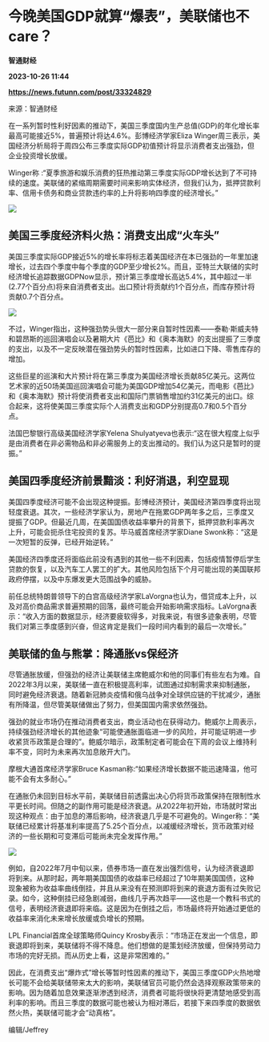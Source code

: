 # 今晚美国GDP就算“爆表”，美联储也不care？
**智通财经**

**2023-10-26 11:44**

**https://news.futunn.com/post/33324829**

来源：智通财经

在一系列暂时性利好因素的推动下，美国三季度国内生产总值(GDP)的年化增长率最高可能接近5%，普遍预计将达4.6%。彭博经济学家Eliza Winger周三表示，美国经济分析局将于周四公布三季度实际GDP初值预计将显示消费者支出强劲，但企业投资增长放缓。

Winger称 :“夏季旅游和娱乐消费的狂热推动第三季度实际GDP增长达到了不可持续的速度。美联储的紧缩周期需要时间来影响实体经济，但我们认为，抵押贷款利率、信用卡债务和商业贷款违约率的上升将影响四季度的经济增长。”

![](https://postimg.futunn.com/16983201700192362692851.jpeg)

美国三季度经济料火热：消费支出成“火车头”
---------------------

美国三季度实际GDP接近5%的增长率将标志着美国经济在本已强劲的一年里加速增长，过去四个季度中每个季度的GDP至少增长2%。而且，亚特兰大联储的实时经济增长追踪数据GDPNow显示，预计第三季度增长高达5.4%，其中超过一半(2.77个百分点)将来自消费者支出。出口预计将贡献约1个百分点，而库存预计将贡献0.7个百分点。

![](https://postimg.futunn.com/16983201831998105617064.jpeg)

不过，Winger指出，这种强劲势头很大一部分来自暂时性因素——泰勒·斯威夫特和碧昂斯的巡回演唱会以及暑期大片《芭比》和《奥本海默》的支出提振了三季度的支出，以及不一定反映潜在强劲势头的暂时性因素，比如进口下降、零售库存的增加。

这些巨星的巡演和大片预计将在第三季度为美国经济增长贡献85亿美元。这两位艺术家的近50场美国巡回演唱会可能为美国GDP增加54亿美元，而电影《芭比》和《奥本海默》预计将使消费者支出和国际门票销售增加约31亿美元的出口。综合起来，这将使美国三季度实际个人消费支出和GDP分别提高0.7和0.5个百分点。

法国巴黎银行高级美国经济学家Yelena Shulyatyeva也表示:“这在很大程度上似乎是由消费者在非必需物品和非必需服务上的支出推动的。我们认为这只是暂时的提振。”

美国四季度经济前景黯淡：利好消退，利空显现
---------------------

美国四季度经济可能不会出现这种提振。彭博经济预计，美国经济第四季度将出现轻度衰退。其次，一些经济学家认为，房地产在拖累GDP两年多之后，三季度又提振了GDP。但最近几周，在美国国债收益率攀升的背景下，抵押贷款利率再次上升，可能会扼杀住宅投资的复苏。毕马威首席经济学家Diane Swonk称：“这是一次短暂的反弹，已经开始逆转。”

美国经济四季度还将面临此前没有遇到的其他一些不利因素，包括疫情暂停后学生贷款的恢复，以及汽车工人罢工的扩大。其他风险包括下个月可能出现的美国联邦政府停摆，以及中东爆发更大范围战争的威胁。

前任总统特朗普领导下的白宫高级经济学家LaVorgna也认为，借贷成本上升，以及对高价商品需求普遍预期的回落，最终可能会开始影响需求指标。LaVorgna表示：“收入方面的数据显示，经济要疲软得多，对我来说，有很多迹象表明，尽管我们对第三季度感到兴奋，但这肯定是我们一段时间内看到的最后一次增长。”

美联储的鱼与熊掌：降通胀vs保经济
-----------------

尽管通胀放缓，但强劲的经济让美联储主席鲍威尔和他的同事们有些左右为难。自2022年3月以来，美联储一直在积极提高利率，试图通过抑制需求来抑制通胀，同时避免经济衰退。随着新冠肺炎疫情和俄乌战争对全球供应链的干扰减少，通胀有所降温，但尽管美联储做出了努力，但美国国内需求依然强劲。

强劲的就业市场仍在推动消费者支出，商业活动也在获得动力。鲍威尔上周表示，持续强劲经济增长的其他迹象“可能使通胀面临进一步的风险，并可能证明进一步收紧货币政策是合理的”。鲍威尔暗示，政策制定者可能会在下周的会议上维持利率不变，同时为未来再次加息敞开大门。

摩根大通首席经济学家Bruce Kasman称:“如果经济增长数据不能迅速降温，他可能不会有太多耐心。”

在通胀仍未回到目标水平前，美联储目前透露出决心仍将货币政策保持在限制性水平更长时间。但随之的副作用可能是经济衰退。从2022年初开始，市场就时常出现这种观点：由于加息的滞后影响，经济衰退几乎是不可避免的。Winger称：“美联储已经累计将基准利率提高了5.25个百分点，以减缓经济增长，货币政策对经济的一些长期和可变滞后可能尚未完全发挥作用。”

![](https://postimg.futunn.com/16983202020414575120762.jpeg)

例如，自2022年7月中旬以来，债券市场一直在发出强烈信号，认为经济衰退即将到来。从那时起，两年期美国国债的收益率已经超过了10年期美国国债，这种现象被称为收益率曲线倒挂，并且从来没有在预测即将到来的衰退方面有过失败记录。如今，这种倒挂已经急剧减弱，曲线几乎再次趋平——这也是一个教科书式的信号，表明经济衰退即将来临。这是因为在倒挂之后，市场最终将开始通过更低的收益率来消化未来增长放缓或负增长的预期。

LPL Financial首席全球策略师Quincy Krosby表示：“市场正在发出一个信息，即衰退即将到来，美联储将不得不降息。他们想做的是策划经济放缓，但保持劳动力市场的完好无损。而从历史上看，这是非常困难的。”

因此，在消费支出“爆炸式”增长等暂时性因素的推动下，美国三季度GDP火热地增长可能不会给美联储带来太大的影响，美联储官员可能仍然会选择观察政策带来的影响。因为随着加息效果逐渐渗透到经济，消费者可能将很快将更清楚地感受到高利率的影响。而且三季度的数据可能也被认为相对滞后，若接下来四季度的数据依然火热，美联储可能才会“动真格”。

编辑/Jeffrey